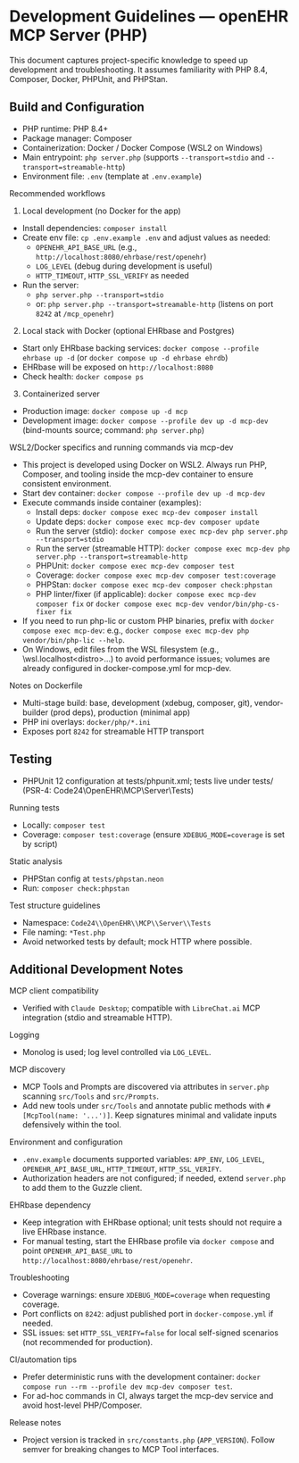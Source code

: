 # Development Guidelines — openEHR MCP Server (PHP)

This document captures project-specific knowledge to speed up development and troubleshooting. It assumes familiarity with PHP 8.4, Composer, Docker, PHPUnit, and PHPStan.

## Build and Configuration

- PHP runtime: PHP 8.4+
- Package manager: Composer
- Containerization: Docker / Docker Compose (WSL2 on Windows)
- Main entrypoint: `php server.php` (supports `--transport=stdio` and `--transport=streamable-http`)
- Environment file: `.env` (template at `.env.example`)

Recommended workflows

1) Local development (no Docker for the app)
- Install dependencies: `composer install`
- Create env file: `cp .env.example .env` and adjust values as needed:
  - `OPENEHR_API_BASE_URL` (e.g., `http://localhost:8080/ehrbase/rest/openehr`)
  - `LOG_LEVEL` (debug during development is useful)
  - `HTTP_TIMEOUT`, `HTTP_SSL_VERIFY` as needed
- Run the server:
  - `php server.php --transport=stdio`
  - or: `php server.php --transport=streamable-http` (listens on port `8242` at `/mcp_openehr`)

2) Local stack with Docker (optional EHRbase and Postgres)
- Start only EHRbase backing services: `docker compose --profile ehrbase up -d` (or `docker compose up -d ehrbase ehrdb`)
- EHRbase will be exposed on `http://localhost:8080`
- Check health: `docker compose ps`

3) Containerized server
- Production image: `docker compose up -d mcp`
- Development image: `docker compose --profile dev up -d mcp-dev` (bind-mounts source; command: `php server.php`)

WSL2/Docker specifics and running commands via mcp-dev
- This project is developed using Docker on WSL2. Always run PHP, Composer, and tooling inside the mcp-dev container to ensure consistent environment.
- Start dev container: `docker compose --profile dev up -d mcp-dev`
- Execute commands inside container (examples):
  - Install deps: `docker compose exec mcp-dev composer install`
  - Update deps: `docker compose exec mcp-dev composer update`
  - Run the server (stdio): `docker compose exec mcp-dev php server.php --transport=stdio`
  - Run the server (streamable HTTP): `docker compose exec mcp-dev php server.php --transport=streamable-http`
  - PHPUnit: `docker compose exec mcp-dev composer test`
  - Coverage: `docker compose exec mcp-dev composer test:coverage`
  - PHPStan: `docker compose exec mcp-dev composer check:phpstan`
  - PHP linter/fixer (if applicable): `docker compose exec mcp-dev composer fix` or `docker compose exec mcp-dev vendor/bin/php-cs-fixer fix`
- If you need to run php-lic or custom PHP binaries, prefix with `docker compose exec mcp-dev`: e.g., `docker compose exec mcp-dev php vendor/bin/php-lic --help`.
- On Windows, edit files from the WSL filesystem (e.g., \\wsl.localhost\<distro>\...) to avoid performance issues; volumes are already configured in docker-compose.yml for mcp-dev.

Notes on Dockerfile
- Multi-stage build: base, development (xdebug, composer, git), vendor-builder (prod deps), production (minimal app)
- PHP ini overlays: `docker/php/*.ini`
- Exposes port `8242` for streamable HTTP transport

## Testing

- PHPUnit 12 configuration at tests/phpunit.xml; tests live under tests/ (PSR-4: Code24\\OpenEHR\\MCP\\Server\\Tests)

Running tests
- Locally: `composer test`
- Coverage: `composer test:coverage` (ensure `XDEBUG_MODE=coverage` is set by script)

Static analysis
- PHPStan config at `tests/phpstan.neon`
- Run: `composer check:phpstan`

Test structure guidelines
- Namespace: `Code24\\OpenEHR\\MCP\\Server\\Tests`
- File naming: `*Test.php`
- Avoid networked tests by default; mock HTTP where possible.

## Additional Development Notes

MCP client compatibility
- Verified with `Claude Desktop`; compatible with `LibreChat.ai` MCP integration (stdio and streamable HTTP).

Logging
- Monolog is used; log level controlled via `LOG_LEVEL`.

MCP discovery
- MCP Tools and Prompts are discovered via attributes in `server.php` scanning `src/Tools` and `src/Prompts`.
- Add new tools under `src/Tools` and annotate public methods with `#[McpTool(name: '...')]`. Keep signatures minimal and validate inputs defensively within the tool.

Environment and configuration
- `.env.example` documents supported variables: `APP_ENV`, `LOG_LEVEL`, `OPENEHR_API_BASE_URL`, `HTTP_TIMEOUT`, `HTTP_SSL_VERIFY`.
- Authorization headers are not configured; if needed, extend `server.php` to add them to the Guzzle client.

EHRbase dependency
- Keep integration with EHRbase optional; unit tests should not require a live EHRbase instance.
- For manual testing, start the EHRbase profile via `docker compose` and point `OPENEHR_API_BASE_URL` to `http://localhost:8080/ehrbase/rest/openehr`.

Troubleshooting
- Coverage warnings: ensure `XDEBUG_MODE=coverage` when requesting coverage.
- Port conflicts on `8242`: adjust published port in `docker-compose.yml` if needed.
- SSL issues: set `HTTP_SSL_VERIFY=false` for local self-signed scenarios (not recommended for production).

CI/automation tips
- Prefer deterministic runs with the development container: `docker compose run --rm --profile dev mcp-dev composer test`.
- For ad-hoc commands in CI, always target the mcp-dev service and avoid host-level PHP/Composer.

Release notes
- Project version is tracked in `src/constants.php` (`APP_VERSION`). Follow semver for breaking changes to MCP Tool interfaces.
